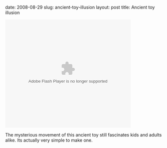 date: 2008-08-29
slug: ancient-toy-illusion
layout: post
title: Ancient toy illusion


<embed src="http://www.metacafe.com/fplayer/764310/natures_wonders.swf" width="400" height="345" wmode="transparent" pluginspage="http://www.macromedia.com/go/getflashplayer" type="application/x-shockwave-flash"> </embed><p>The mysterious movement of this ancient toy still fascinates kids and adults alike. Its actually very simple to make one.</p>
